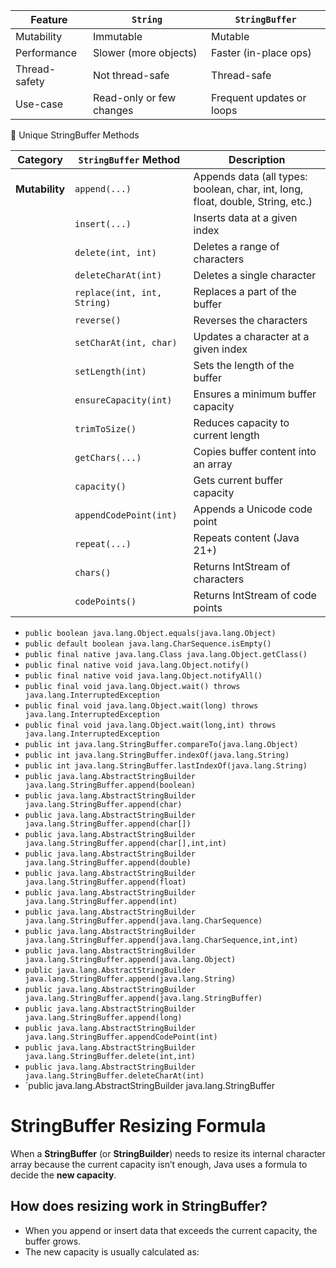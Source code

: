 | Feature       | `String`                 | `StringBuffer`            |
| ------------- | ------------------------ | ------------------------- |
| Mutability    | Immutable                | Mutable                   |
| Performance   | Slower (more objects)    | Faster (in-place ops)     |
| Thread-safety | Not thread-safe          | Thread-safe               |
| Use-case      | Read-only or few changes | Frequent updates or loops |

🧵 Unique StringBuffer Methods

| Category       | `StringBuffer` Method       | Description                                                                     |
| -------------- | --------------------------- | ------------------------------------------------------------------------------- |
| **Mutability** | `append(...)`               | Appends data (all types: boolean, char, int, long, float, double, String, etc.) |
|                | `insert(...)`               | Inserts data at a given index                                                   |
|                | `delete(int, int)`          | Deletes a range of characters                                                   |
|                | `deleteCharAt(int)`         | Deletes a single character                                                      |
|                | `replace(int, int, String)` | Replaces a part of the buffer                                                   |
|                | `reverse()`                 | Reverses the characters                                                         |
|                | `setCharAt(int, char)`      | Updates a character at a given index                                            |
|                | `setLength(int)`            | Sets the length of the buffer                                                   |
|                | `ensureCapacity(int)`       | Ensures a minimum buffer capacity                                               |
|                | `trimToSize()`              | Reduces capacity to current length                                              |
|                | `getChars(...)`             | Copies buffer content into an array                                             |
|                | `capacity()`                | Gets current buffer capacity                                                    |
|                | `appendCodePoint(int)`      | Appends a Unicode code point                                                    |
|                | `repeat(...)`               | Repeats content (Java 21+)                                                      |
|                | `chars()`                   | Returns IntStream of characters                                                 |
|                | `codePoints()`              | Returns IntStream of code points                                                |




- `public boolean java.lang.Object.equals(java.lang.Object)`
- `public default boolean java.lang.CharSequence.isEmpty()`
- `public final native java.lang.Class java.lang.Object.getClass()`
- `public final native void java.lang.Object.notify()`
- `public final native void java.lang.Object.notifyAll()`
- `public final void java.lang.Object.wait() throws java.lang.InterruptedException`
- `public final void java.lang.Object.wait(long) throws java.lang.InterruptedException`
- `public final void java.lang.Object.wait(long,int) throws java.lang.InterruptedException`
- `public int java.lang.StringBuffer.compareTo(java.lang.Object)`
- `public int java.lang.StringBuffer.indexOf(java.lang.String)`
- `public int java.lang.StringBuffer.lastIndexOf(java.lang.String)`
- `public java.lang.AbstractStringBuilder java.lang.StringBuffer.append(boolean)`
- `public java.lang.AbstractStringBuilder java.lang.StringBuffer.append(char)`
- `public java.lang.AbstractStringBuilder java.lang.StringBuffer.append(char[])`
- `public java.lang.AbstractStringBuilder java.lang.StringBuffer.append(char[],int,int)`
- `public java.lang.AbstractStringBuilder java.lang.StringBuffer.append(double)`
- `public java.lang.AbstractStringBuilder java.lang.StringBuffer.append(float)`
- `public java.lang.AbstractStringBuilder java.lang.StringBuffer.append(int)`
- `public java.lang.AbstractStringBuilder java.lang.StringBuffer.append(java.lang.CharSequence)`
- `public java.lang.AbstractStringBuilder java.lang.StringBuffer.append(java.lang.CharSequence,int,int)`
- `public java.lang.AbstractStringBuilder java.lang.StringBuffer.append(java.lang.Object)`
- `public java.lang.AbstractStringBuilder java.lang.StringBuffer.append(java.lang.String)`
- `public java.lang.AbstractStringBuilder java.lang.StringBuffer.append(java.lang.StringBuffer)`
- `public java.lang.AbstractStringBuilder java.lang.StringBuffer.append(long)`
- `public java.lang.AbstractStringBuilder java.lang.StringBuffer.appendCodePoint(int)`
- `public java.lang.AbstractStringBuilder java.lang.StringBuffer.delete(int,int)`
- `public java.lang.AbstractStringBuilder java.lang.StringBuffer.deleteCharAt(int)`
- `public java.lang.AbstractStringBuilder java.lang.StringBuffer

# StringBuffer Resizing Formula

When a **StringBuffer** (or **StringBuilder**) needs to resize its internal character array because the current capacity isn’t enough, Java uses a formula to decide the **new capacity**.

## How does resizing work in StringBuffer?

- When you append or insert data that exceeds the current capacity, the buffer grows.
- The new capacity is usually calculated as:


